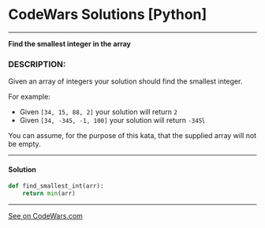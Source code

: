 # CodeWars Solutions [Python]
___
__Find the smallest integer in the array__
### DESCRIPTION:
Given an array of integers your solution should find the smallest integer.

For example:

* Given `[34, 15, 88, 2]` your solution will return `2`
* Given `[34, -345, -1, 100]` your solution will return `-345`\

You can assume, for the purpose of this kata, that the supplied array will not be empty.

___
#### Solution

```Python
def find_smallest_int(arr):
    return min(arr)
```
___
[See on CodeWars.com](https://www.codewars.com/kata/55a2d7ebe362935a210000b2)
